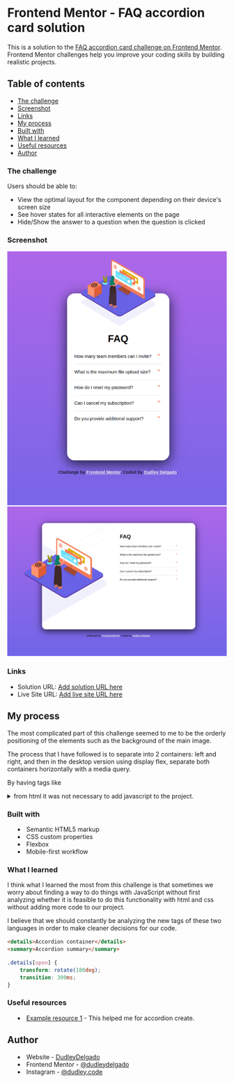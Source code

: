 # Frontend Mentor - FAQ accordion card solution

This is a solution to the [FAQ accordion card challenge on Frontend Mentor](https://www.frontendmentor.io/challenges/faq-accordion-card-XlyjD0Oam). Frontend Mentor challenges help you improve your coding skills by building realistic projects.

## Table of contents

  - [The challenge](#the-challenge)
  - [Screenshot](#screenshot)
  - [Links](#links)
  - [My process](#my-process)
  - [Built with](#built-with)
  - [What I learned](#what-i-learned)
  - [Useful resources](#useful-resources)
  - [Author](#author)

### The challenge

Users should be able to:

- View the optimal layout for the component depending on their device's screen size
- See hover states for all interactive elements on the page
- Hide/Show the answer to a question when the question is clicked

### Screenshot

![](./images/accordion-faq-mobile.png)
![](./images/accordion-faq-desktop.png)


### Links

- Solution URL: [Add solution URL here](https://your-solution-url.com)
- Live Site URL: [Add live site URL here](https://your-live-site-url.com)

## My process

The most complicated part of this challenge seemed to me to be the orderly positioning of the elements such as the background of the main image.

The process that I have followed is to separate into 2 containers: left and right, and then in the desktop version using display flex, separate both containers horizontally with a media query.

By having tags like <details> and <summary> from html it was not necessary to add javascript to the project.

### Built with

- Semantic HTML5 markup
- CSS custom properties
- Flexbox
- Mobile-first workflow


### What I learned

I think what I learned the most from this challenge is that sometimes we worry about finding a way to do things with JavaScript without first analyzing whether it is feasible to do this functionality with html and css without adding more code to our project.

I believe that we should constantly be analyzing the new tags of these two languages ​​in order to make cleaner decisions for our code.

```html
<details>Accordion container</details>
<summary>Accordion summary</summary>
```
```css
.details[open] {
    transform: rotate(180deg);
    transition: 300ms;
}
```

### Useful resources

- [Example resource 1](https://developer.mozilla.org/en-US/docs/Web/HTML/Element/details) - This helped me for accordion create.

## Author

- Website - [DudleyDelgado](https://dudleydelgado.github.io/portfolio/)
- Frontend Mentor - [@dudleydelgado](https://www.frontendmentor.io/profile/yourusername)
- Instagram - [@dudley.code](https://www.instagram.com/dudley.code/)
